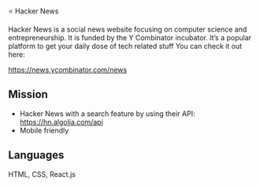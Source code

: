 ⭐️ Hacker News

Hacker News is a social news website focusing on computer science and entrepreneurship. It is funded by the Y Combinator incubator. It’s a popular platform to get your daily dose of tech related stuff
You can check it out here:

https://news.ycombinator.com/news


## Mission
- Hacker News with a search feature by using their API: https://hn.algolia.com/api
- Mobile friendly


## Languages
HTML, CSS, React.js
